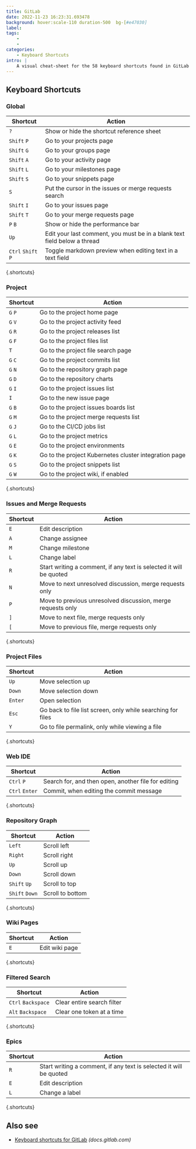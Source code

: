 ```yaml
---
title: GitLab
date: 2022-11-23 16:23:31.693478
background: hover:scale-110 duration-500  bg-[#e47030]
label: 
tags: 
    - 
    - 
categories:
    - Keyboard Shortcuts
intro: |
    A visual cheat-sheet for the 58 keyboard shortcuts found in GitLab
---
```




Keyboard Shortcuts
------------------



### Global

Shortcut | Action
---|---
`?`  | Show or hide the shortcut reference sheet
`Shift` `P`  | Go to your projects page
`Shift` `G`  | Go to your groups page
`Shift` `A`  | Go to your activity page
`Shift` `L`  | Go to your milestones page
`Shift` `S`  | Go to your snippets page
`S`  | Put the cursor in the issues or merge requests search
`Shift` `I`  | Go to your issues page
`Shift` `T`  | Go to your merge requests page
`P` `B`  | Show or hide the performance bar
`Up`  | Edit your last comment, you must be in a blank text field below a thread
`Ctrl` `Shift` `P`  | Toggle markdown preview when editing text in a text field
{.shortcuts}


### Project

Shortcut | Action
---|---
`G` `P`  | Go to the project home page
`G` `V`  | Go to the project activity feed
`G` `R`  | Go to the project releases list
`G` `F`  | Go to the project files list
`T`  | Go to the project file search page
`G` `C`  | Go to the project commits list
`G` `N`  | Go to the repository graph page
`G` `D`  | Go to the repository charts
`G` `I`  | Go to the project issues list
`I`  | Go to the new issue page
`G` `B`  | Go to the project issues boards list
`G` `M`  | Go to the project merge requests list
`G` `J`  | Go to the CI/CD jobs list
`G` `L`  | Go to the project metrics
`G` `E`  | Go to the project environments
`G` `K`  | Go to the project Kubernetes cluster integration page
`G` `S`  | Go to the project snippets list
`G` `W`  | Go to the project wiki, if enabled
{.shortcuts}


### Issues and Merge Requests

Shortcut | Action
---|---
`E`  | Edit description
`A`  | Change assignee
`M`  | Change milestone
`L`  | Change label
`R`  | Start writing a comment, if any text is selected it will be quoted
`N`  | Move to next unresolved discussion, merge requests only
`P`  | Move to previous unresolved discussion, merge requests only
`]`  | Move to next file, merge requests only
`[`  | Move to previous file, merge requests only
{.shortcuts}


### Project Files

Shortcut | Action
---|---
`Up`  | Move selection up
`Down`  | Move selection down
`Enter`  | Open selection
`Esc`  | Go back to file list screen, only while searching for files
`Y`  | Go to file permalink, only while viewing a file
{.shortcuts}


### Web IDE

Shortcut | Action
---|---
`Ctrl` `P`  | Search for, and then open, another file for editing
`Ctrl` `Enter`  | Commit, when editing the commit message
{.shortcuts}


### Repository Graph

Shortcut | Action
---|---
`Left`  | Scroll left
`Right`  | Scroll right
`Up`  | Scroll up
`Down`  | Scroll down
`Shift` `Up`  | Scroll to top
`Shift` `Down`  | Scroll to bottom
{.shortcuts}


### Wiki Pages

Shortcut | Action
---|---
`E`  | Edit wiki page
{.shortcuts}


### Filtered Search

Shortcut | Action
---|---
`Ctrl` `Backspace`  | Clear entire search filter
`Alt` `Backspace`  | Clear one token at a time
{.shortcuts}


### Epics

Shortcut | Action
---|---
`R`  | Start writing a comment, if any text is selected it will be quoted
`E`  | Edit description
`L`  | Change a label
{.shortcuts}




Also see
--------
- [Keyboard shortcuts for GitLab](https://docs.gitlab.com/ee/user/shortcuts.html) _(docs.gitlab.com)_

